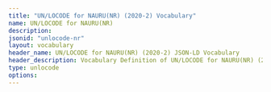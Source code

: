 ```yaml
---
title: "UN/LOCODE for NAURU(NR) (2020-2) Vocabulary"
name: UN/LOCODE for NAURU(NR) 
description: 
jsonid: "unlocode-nr"
layout: vocabulary
header_name: UN/LOCODE for NAURU(NR) (2020-2) JSON-LD Vocabulary
header_description: Vocabulary Definition of UN/LOCODE for NAURU(NR) (2020-2) semantics in HTML format. JSON-LD format is available at [unlocode-nr.jsonld](/vocabulary/unlocode-nr.jsonld)
type: unlocode
options:
---
```

